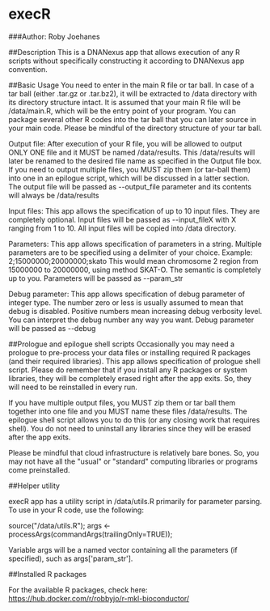 # execR

###Author: Roby Joehanes

##Description
This is a DNANexus app that allows execution of any R scripts without specifically constructing it according to DNANexus app convention.

##Basic Usage
You need to enter in the main R file or tar ball. In case of a tar ball (either .tar.gz or .tar.bz2), it will be extracted to
/data directory with its directory structure intact. It is assumed that your main R file will be /data/main.R, which will
be the entry point of your program. You can package several other R codes into the tar ball that you can later source in your main code.
Please be mindful of the directory structure of your tar ball.

Output file: After execution of your R file, you will be allowed to output ONLY ONE file and it MUST be named /data/results.
This /data/results will later be renamed to the desired file name as specified in the Output file box. If you need to output
multiple files, you MUST zip them (or tar-ball them) into one in an epilogue script, which will be discussed in a latter section.
The output file will be passed as --output_file parameter and its contents will always be /data/results

Input files: This app allows the specification of up to 10 input files. They are completely optional.
Input files will be passed as --input_fileX with X ranging from 1 to 10. All input files will be copied into /data directory.

Parameters: This app allows specification of parameters in a string. Multiple parameters are to be specified using a delimiter of your choice.
Example: 2;15000000;20000000;skato
This would mean chromosome 2 region from 15000000 to 20000000, using method SKAT-O. The semantic is completely up to you.
Parameters will be passed as --param_str

Debug parameter: This app allows specification of debug parameter of integer type. The number zero or less is usually assumed to mean
that debug is disabled. Positive numbers mean increasing debug verbosity level. You can interpret the debug number any way you want.
Debug parameter will be passed as --debug   

##Prologue and epilogue shell scripts
Occasionally you may need a prologue to pre-process your data files or installing required R packages (and their required libraries).
This app allows specification of prologue shell script. Please do remember that if you install any R packages or system libraries, they will be
completely erased right after the app exits. So, they will need to be reinstalled in every run.

If you have multiple output files, you MUST zip them or tar ball them together into one file and you MUST name these files /data/results.
The epilogue shell script allows you to do this (or any closing work that requires shell). You do not need to uninstall any libraries since
they will be erased after the app exits.

Please be mindful that cloud infrastructure is relatively bare bones. So, you may not have all the "usual" or "standard" computing
libraries or programs come preinstalled.

 
##Helper utility

execR app has a utility script in /data/utils.R primarily for parameter parsing. To use in your R code, use the following:

source("/data/utils.R");
args <- processArgs(commandArgs(trailingOnly=TRUE));

Variable args will be a named vector containing all the parameters (if specified), such as args['param_str'].


##Installed R packages

For the available R packages, check here:
https://hub.docker.com/r/robbyjo/r-mkl-bioconductor/


